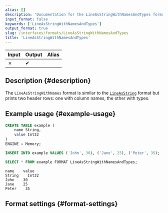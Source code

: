 ```yaml
---
alias: []
description: 'Documentation for the LineAsStringWithNamesAndTypes format'
input_format: false
keywords: ['LineAsStringWithNamesAndTypes']
output_format: true
slug: /interfaces/formats/LineAsStringWithNamesAndTypes
title: 'LineAsStringWithNamesAndTypes'
---
```


| Input | Output | Alias |
|-------|--------|-------|
| ✗     | ✔      |       |

## Description {#description}

The `LineAsStringWithNames` format is similar to the [`LineAsString`](./LineAsString.md) format 
but prints two header rows: one with column names, the other with types.

## Example usage {#example-usage}

```sql
CREATE TABLE example (
    name String,
    value Int32
)
ENGINE = Memory;

INSERT INTO example VALUES ('John', 30), ('Jane', 25), ('Peter', 35);

SELECT * FROM example FORMAT LineAsStringWithNamesAndTypes;
```

```response title="Response"
name    value
String    Int32
John    30
Jane    25
Peter    35
```

## Format settings {#format-settings}
